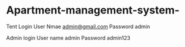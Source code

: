# Apartment-management-system-
Tent Login
User Nmae admin@gmail.com
Password admin

Admin login 
User name admin
Password admin123
